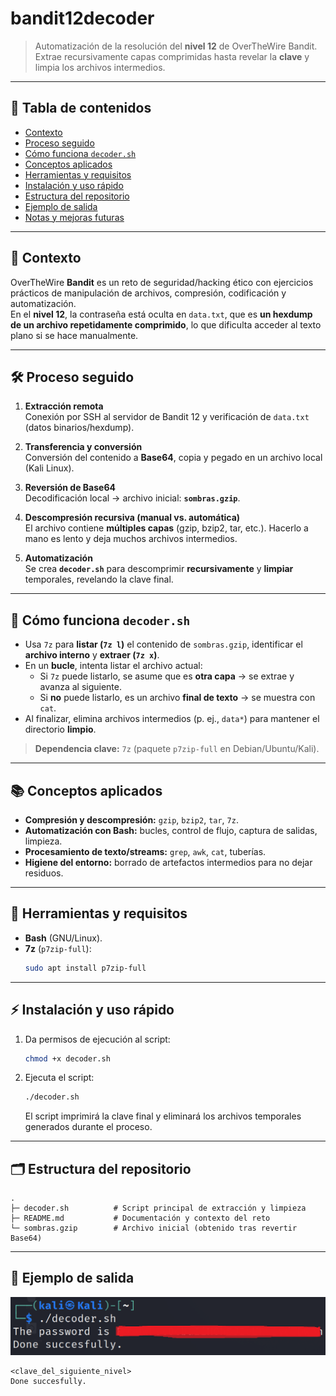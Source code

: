 # bandit12decoder

> Automatización de la resolución del **nivel 12** de OverTheWire Bandit.  
> Extrae recursivamente capas comprimidas hasta revelar la **clave** y limpia los archivos intermedios.

---

## 🚀 Tabla de contenidos

- [Contexto](#-contexto)
- [Proceso seguido](#-proceso-seguido)
- [Cómo funciona `decoder.sh`](#-cómo-funciona-decodersh)
- [Conceptos aplicados](#-conceptos-aplicados)
- [Herramientas y requisitos](#-herramientas-y-requisitos)
- [Instalación y uso rápido](#-instalación-y-uso-rápido)
- [Estructura del repositorio](#-estructura-del-repositorio)
- [Ejemplo de salida](#-ejemplo-de-salida)
- [Notas y mejoras futuras](#-notas-y-mejoras-futuras)

---

## 🧩 Contexto

OverTheWire **Bandit** es un reto de seguridad/hacking ético con ejercicios prácticos de manipulación de archivos, compresión, codificación y automatización.  
En el **nivel 12**, la contraseña está oculta en `data.txt`, que es **un hexdump de un archivo repetidamente comprimido**, lo que dificulta acceder al texto plano si se hace manualmente.

---

## 🛠️ Proceso seguido

1. **Extracción remota**  
   Conexión por SSH al servidor de Bandit 12 y verificación de `data.txt` (datos binarios/hexdump).

2. **Transferencia y conversión**  
   Conversión del contenido a **Base64**, copia y pegado en un archivo local (Kali Linux).

3. **Reversión de Base64**  
   Decodificación local → archivo inicial: **`sombras.gzip`**.

4. **Descompresión recursiva (manual vs. automática)**  
   El archivo contiene **múltiples capas** (gzip, bzip2, tar, etc.). Hacerlo a mano es lento y deja muchos archivos intermedios.

5. **Automatización**  
   Se crea **`decoder.sh`** para descomprimir **recursivamente** y **limpiar** temporales, revelando la clave final.

---

## 🔄 Cómo funciona `decoder.sh`

- Usa `7z` para **listar (`7z l`)** el contenido de `sombras.gzip`, identificar el **archivo interno** y **extraer (`7z x`)**.
- En un **bucle**, intenta listar el archivo actual:
  - Si `7z` puede listarlo, se asume que es **otra capa** → se extrae y avanza al siguiente.
  - Si **no** puede listarlo, es un archivo **final de texto** → se muestra con `cat`.
- Al finalizar, elimina archivos intermedios (p. ej., `data*`) para mantener el directorio **limpio**.

> **Dependencia clave:** `7z` (paquete `p7zip-full` en Debian/Ubuntu/Kali).

---

## 📚 Conceptos aplicados

- **Compresión y descompresión:** `gzip`, `bzip2`, `tar`, `7z`.
- **Automatización con Bash:** bucles, control de flujo, captura de salidas, limpieza.
- **Procesamiento de texto/streams:** `grep`, `awk`, `cat`, tuberías.
- **Higiene del entorno:** borrado de artefactos intermedios para no dejar residuos.

---

## 🧰 Herramientas y requisitos

- **Bash** (GNU/Linux).
- **7z** (`p7zip-full`):
  ```sh
  sudo apt install p7zip-full
  ```

---

## ⚡ Instalación y uso rápido

1. Da permisos de ejecución al script:
   ```sh
   chmod +x decoder.sh
   ```
2. Ejecuta el script:
   ```sh
   ./decoder.sh
   ```
   El script imprimirá la clave final y eliminará los archivos temporales generados durante el proceso.

---

## 🗂️ Estructura del repositorio

```
.
├─ decoder.sh          # Script principal de extracción y limpieza
├─ README.md           # Documentación y contexto del reto
└─ sombras.gzip        # Archivo inicial (obtenido tras revertir Base64)
```

---

## 📝 Ejemplo de salida

![Ejemplo de ejecución: clave tapada](run.png)

```
<clave_del_siguiente_nivel>
Done succesfully.
```
